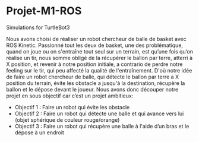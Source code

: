 # Projet-M1-ROS
Simulations for TurtleBot3

Nous avons choisi de réaliser un robot chercheur de balle de basket avec ROS Kinetic. Passionné tout les deux de basket, une des problématique, quand on joue ou on s'entraîne tout seul sur un terrain, est qu’une fois qu’on réalise un tir, nous somme obligé de la récupérer le ballon par terre, atterri à X position, et revenir à notre position initiale, a contrario de perdre notre feeling sur le tir, qui peu affecté la qualité de l'entraînement. D'où notre idée de faire un robot chercheur de balle, qui détecte le ballon par terre a X position du terrain, évite les obstacle a jusqu'à la destination, récupère la ballon et le dépose devant le joueur.
Nous avons donc découper notre projet en sous objectif car c’est un projet ambitieux:
- Objectif 1 : Faire un robot qui évite les obstacle
- Objectif 2 : Faire un robot qui détecte une balle et qui avance vers lui (objet
sphérique de couleur rouge/orange)
- Objectif 3 : Faire un robot qui récupère une balle à l'aide d’un bras et le dépose à un
endroit
